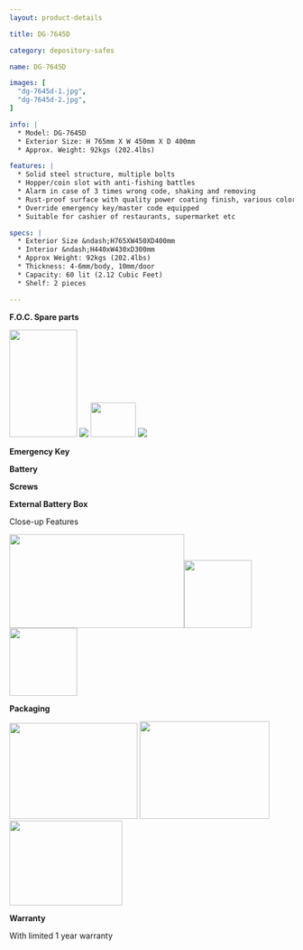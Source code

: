 ```yaml
---
layout: product-details

title: DG-7645D

category: depository-safes

name: DG-7645D

images: [
  "dg-7645d-1.jpg",
  "dg-7645d-2.jpg",
]

info: |
  * Model: DG-7645D
  * Exterior Size: H 765mm X W 450mm X D 400mm
  * Approx. Weight: 92kgs (202.4lbs)

features: |
  * Solid steel structure, multiple bolts
  * Hopper/coin slot with anti-fishing battles
  * Alarm in case of 3 times wrong code, shaking and removing
  * Rust-proof surface with quality power coating finish, various colors available
  * Override emergency key/master code equipped
  * Suitable for cashier of restaurants, supermarket etc

specs: |
  * Exterior Size &ndash;H765XW450XD400mm
  * Interior &ndash;H440xW430xD300mm
  * Approx Weight: 92kgs (202.4lbs) 
  * Thickness: 4-6mm/body, 10mm/door
  * Capacity: 60 lit (2.12 Cubic Feet)
  * Shelf: 2 pieces

---
```


**F.O.C. Spare parts**

<img src="{IMAGE_CDN}/dg-7645d-3.jpg" style="width: 120px; height: 190px;" />

<img src="{IMAGE_CDN}/dg-7645d-4.jpg" />

<img src="{IMAGE_CDN}/dg-7645d-5.jpg" style="width: 80px; height: 61px;" />

<img src="{IMAGE_CDN}/dg-7645d-6.jpg" />

**Emergency Key**

**Battery**

**Screws**

**External Battery Box**

Close-up Features

<img alt="" src="{IMAGE_CDN}/dg-7645d-7.jpg" style="width: 310px; height: 166px;" /><img alt="" src="{IMAGE_CDN}/dg-7645d-8.jpg" style="width: 120px; height: 120px;" /><img alt="" src="{IMAGE_CDN}/dg-7645d-9.jpg" style="width: 120px; height: 120px;" />

**Packaging**

<img alt="" src="{IMAGE_CDN}/dg-7645d-10.jpg" style="width: 227px; height: 170px;" />

<img alt="" src="{IMAGE_CDN}/dg-7645d-11.jpg" style="width: 230px; height: 173px;" />

<img alt="" src="{IMAGE_CDN}/dg-7645d-12.jpg" style="width: 200px; height: 150px;" />

**Warranty**

With limited 1 year warranty

